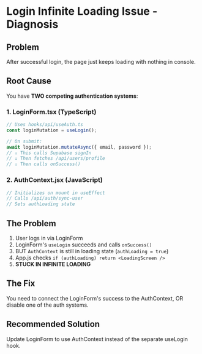 # Login Infinite Loading Issue - Diagnosis

## Problem
After successful login, the page just keeps loading with nothing in console.

## Root Cause
You have **TWO competing authentication systems**:

### 1. LoginForm.tsx (TypeScript)
```typescript
// Uses hooks/api/useAuth.ts
const loginMutation = useLogin();

// On submit:
await loginMutation.mutateAsync({ email, password });
// ↓ This calls Supabase signIn
// ↓ Then fetches /api/users/profile
// ↓ Then calls onSuccess()
```

### 2. AuthContext.jsx (JavaScript)
```javascript
// Initializes on mount in useEffect
// Calls /api/auth/sync-user
// Sets authLoading state
```

## The Problem
1. User logs in via LoginForm
2. LoginForm's `useLogin` succeeds and calls `onSuccess()`
3. BUT `AuthContext` is still in loading state (`authLoading = true`)
4. App.js checks `if (authLoading) return <LoadingScreen />`
5. **STUCK IN INFINITE LOADING**

## The Fix
You need to connect the LoginForm's success to the AuthContext, OR disable one of the auth systems.

## Recommended Solution
Update LoginForm to use AuthContext instead of the separate useLogin hook.
